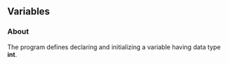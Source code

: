## Variables

### About

The program defines declaring and initializing a variable having data type <b>int</b>.
